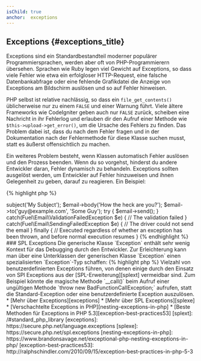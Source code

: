 ```yaml
---
isChild: true
anchor:  exceptions
---
```


## Exceptions {#exceptions_title}

Exceptions sind ein Standardbestandteil moderner populärer Programmiersprachen, werden aber
oft von PHP-Programmierern übersehen. Sprachen wie Ruby legen viel Gewicht auf Exceptions,
so dass viele Fehler wie etwa ein erfolgloser HTTP-Request, eine falsche Datenbankabfrage
oder eine fehlende Grafikdatei die Anzeige von Exceptions am Bildschirm auslösen und so auf
Fehler hinweisen.

PHP selbst ist relative nachlässig, so dass ein `file_get_contents()` üblicherweise nur zu
einem `FALSE` und einer Warnung führt. Viele ältere Frameworks wie CodeIgniter geben auch nur
`FALSE` zurück, scheiben eine Nachricht in ihr Fehlerlog und erlauben dir den Aufruf einer
Methode wie `$this->upload->get_error()`, um die Ursache des Fehlers zu finden. Das Problem
dabei ist, dass du nach dem Fehler fragen und in der Dokumentation nach der Fehlermethode
für diese Klasse suchen musst, statt es äußerst offensichtlich zu machen.

Ein weiteres Problem besteht, wenn Klassen automatisch Fehler auslösen und den Prozess beenden.
Wenn du so vorgehst, hinderst du andere Entwickler daran, Fehler dynamisch zu behandeln.
Exceptions sollten ausgelöst werden, um Entwickler auf Fehler hinzuweisen und ihnen Gelegenheit
zu geben, darauf zu reagieren. Ein Beispiel:

{% highlight php %}
<?php
$email = new Fuel\Email;
$email->subject('My Subject');
$email->body('How the heck are you?');
$email->to('guy@example.com', 'Some Guy');

try
{
    $email->send();
}
catch(Fuel\Email\ValidationFailedException $e)
{
    // The validation failed
}
catch(Fuel\Email\SendingFailedException $e)
{
    // The driver could not send the email
}
finally
{
    // Executed regardless of whether an exception has been thrown, and before normal execution resumes
}
{% endhighlight %}

### SPL Exceptions

Die generische Klasse `Exception` enthält sehr wenig Kontext für das Debugging durch den Entwickler.
Zur Erleichterung kann man über eine Unterklassen der generischen Klasse `Exception` einen spezialisierten
`Exception`-Typ schaffen:

{% highlight php %}
<?php
class ValidationException extends Exception {}
{% endhighlight %}

So kannst du mehrere Catch-Blöcke einrichten und unterschiedliche Exception auch unterschiedlich behandeln. Das
kan zu einer <em>Vielzahl</em> von benutzerdefinierten Exceptions führen, von denen einige durch den Einsatz
von SPl Exceptions aus der  [SPL-Erweiterung][splext] vermeidbar sind.

Zum Beispiel könnte die magische Methode `__call()` beim Aufruf einer ungültigen Methode
`throw new BadFunctionCallException;` aufrufen, statt die Standard-Exception oder eine benutzerdefinierte
Exception auszulösen.

* [Mehr über Exceptions][exceptions]
* [Mehr über SPL Exceptions][splexe]
* [Verschachtelte Exceptions in PHP][nesting-exceptions-in-php]
* [Beste Methoden für Exceptions in PHP 5.3][exception-best-practices53]

[splext]: /#standard_php_library
[exceptions]: https://secure.php.net/language.exceptions
[splexe]: https://secure.php.net/spl.exceptions
[nesting-exceptions-in-php]: https://www.brandonsavage.net/exceptional-php-nesting-exceptions-in-php/
[exception-best-practices53]: http://ralphschindler.com/2010/09/15/exception-best-practices-in-php-5-3

